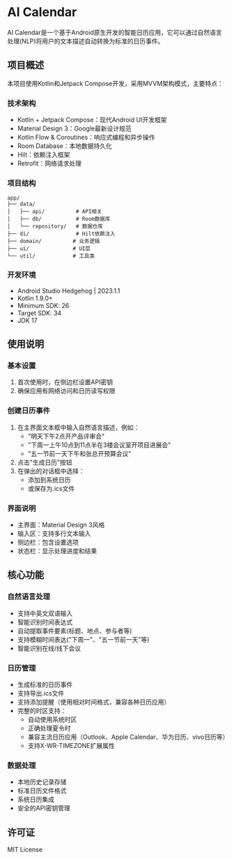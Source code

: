 # AI Calendar

AI Calendar是一个基于Android原生开发的智能日历应用，它可以通过自然语言处理(NLP)将用户的文本描述自动转换为标准的日历事件。

## 项目概述

本项目使用Kotlin和Jetpack Compose开发，采用MVVM架构模式，主要特点：

### 技术架构
- Kotlin + Jetpack Compose：现代Android UI开发框架
- Material Design 3：Google最新设计规范
- Kotlin Flow & Coroutines：响应式编程和异步操作
- Room Database：本地数据持久化
- Hilt：依赖注入框架
- Retrofit：网络请求处理

### 项目结构
```
app/
├── data/
│   ├── api/          # API相关
│   ├── db/           # Room数据库
│   └── repository/   # 数据仓库
├── di/               # Hilt依赖注入
├── domain/          # 业务逻辑
├── ui/              # UI层
└── util/            # 工具类
```

### 开发环境
- Android Studio Hedgehog | 2023.1.1
- Kotlin 1.9.0+
- Minimum SDK: 26
- Target SDK: 34
- JDK 17

## 使用说明

### 基本设置
1. 首次使用时，在侧边栏设置API密钥
2. 确保应用有网络访问和日历读写权限

### 创建日历事件
1. 在主界面文本框中输入自然语言描述，例如：
   - "明天下午2点开产品评审会"
   - "下周一上午10点到11点半在3楼会议室开项目进展会"
   - "五一节前一天下午和张总开预算会议"
2. 点击"生成日历"按钮
3. 在弹出的对话框中选择：
   - 添加到系统日历
   - 或保存为.ics文件

### 界面说明
- 主界面：Material Design 3风格
- 输入区：支持多行文本输入
- 侧边栏：包含设置选项
- 状态栏：显示处理进度和结果

## 核心功能

### 自然语言处理
- 支持中英文双语输入
- 智能识别时间表达式
- 自动提取事件要素(标题、地点、参与者等)
- 支持模糊时间表达("下周一"、"五一节前一天"等)
- 智能识别在线/线下会议

### 日历管理
- 生成标准的日历事件
- 支持导出.ics文件
- 支持添加提醒（使用相对时间格式，兼容各种日历应用）
- 完整的时区支持：
  - 自动使用系统时区
  - 正确处理夏令时
  - 兼容主流日历应用（Outlook、Apple Calendar、华为日历、vivo日历等）
  - 支持X-WR-TIMEZONE扩展属性

### 数据处理
- 本地历史记录存储
- 标准日历文件格式
- 系统日历集成
- 安全的API密钥管理

## 许可证
MIT License


